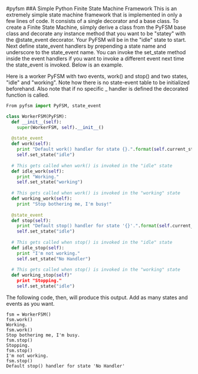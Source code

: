 #pyfsm
##A Simple Python Finite State Machine Framework
This is an extremely simple state machine framework that is implemented in only a few lines of code.
It consists of a single decorator and a base class. To create a Finite State Machine, siimply derive a class from the PyFSM base class and decorate any instance method that you want to be "statey" with the @state_event decorator.  Your PyFSM will be in the "idle" state to start.
Next define state_event handlers by prepending a state name and underscore to the state_event name.  You can invoke the set_state method inside the event handlers if you want to invoke a different event next time the state_event is invoked.  Below is an example.  

Here is a worker PyFSM with two events, work() and stop() and two states, "idle" and "working".  Note how there is no state-event table to be initialized beforehand.  Also note that if no specific <state>_<event> handler is defined the decorated function is called.
```python
From pyfsm import PyFSM, state_event

class WorkerFSM(PyFSM):
  def __init__(self):
    super(WorkerFSM, self).__init__()
   
  @state_event
  def work(self):
    print "Default work() handler for state {}.".format(self.current_state)
    self.set_state("idle")
   
  # This gets called when work() is invoked in the "idle" state 
  def idle_work(self):
    print "Working."
    self.set_state("working")
   
  # This gets called when work() is invoked in the "working" state 
  def working_work(self):
    print "Stop bothering me, I'm busy!"
     
  @state_event
  def stop(self):
    print "Default stop() handler for state '{}'.".format(self.current_state)
    self.set_state("idle")
     
  # This gets called when stop() is invoked in the "idle" state 
  def idle_stop(self):
    print "I'm not working."
    self.set_state("No Handler")
    
  # This gets called when stop() is invoked in the "working" state 
  def working_stop(self)"
    print "Stopping."
    self.set_state("idle")
```
The following code, then, will produce this output.  Add as many states and events as you want.
```
fsm = WorkerFSM()
fsm.work()
Working.
fsm.work()
Stop bothering me, I'm busy.
fsm.stop()
Stopping.
fsm.stop()
I'm not working.
fsm.stop()
Default stop() handler for state 'No Handler'
```

